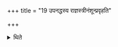 +++
title = "19 उपनद्धस्य राज्ञस्त्रीनंशून्प्रवृहति"

+++

<details><summary>थिते</summary>

उपनद्धस्य राज्ञस्त्रीनंशून्प्रवृहति १९
</details>
